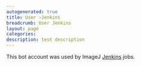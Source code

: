 ```yaml
---
autogenerated: true
title: User ›Jenkins
breadcrumb: User Jenkins
layout: page
categories: 
description: test description
---
```


This bot account was used by ImageJ [Jenkins](Jenkins "wikilink") jobs.
